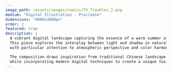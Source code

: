 ```yaml
---
image_path: /assets/images/comics/TV_Troubles_2.png
medium: "Digital Illustration - Procreate"
dimensions: "4000x3000px"
order: 2
featured: true
description: |
  A vibrant digital landscape capturing the essence of a warm summer afternoon. 
  This piece explores the interplay between light and shadow in natural settings, 
  with particular attention to atmospheric perspective and color harmony.

  The composition draws inspiration from traditional Chinese landscape painting, 
  while incorporating modern digital techniques to create a unique fusion of styles.
---
```


